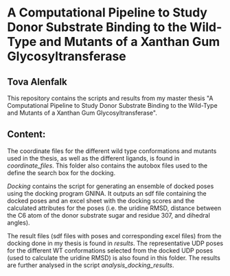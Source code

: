 # A Computational Pipeline to Study Donor Substrate Binding to the Wild-Type and Mutants of a Xanthan Gum Glycosyltransferase

## Tova Alenfalk
This repository contains the scripts and results from my master thesis "A Computational Pipeline to Study Donor Substrate Binding to the Wild-Type and Mutants of a Xanthan Gum Glycosyltransferase". 

## Content:
The coordinate files for the different wild type conformations and mutants used in the thesis, as well as the different ligands, is found in *coordinate_files*. This folder also contains the autobox files used to the define the search box for the docking. 

*Docking* contains the script for generating an ensemble of docked poses using the docking program GNINA. It outputs an sdf file containing the docked poses and an excel sheet with the docking scores and the calculated attributes for the poses (i.e. the uridine RMSD, distance between the C6 atom of the donor substrate sugar and residue 307, and dihedral angles).

The result files (sdf files with poses and corresponding excel files) from the docking done in my thesis is found in *results*. The representative UDP poses for the different WT conformations selected from the docked UDP poses (used to calculate the uridine RMSD) is also found in this folder. The results are further analysed in the script *analysis_docking_results*.
